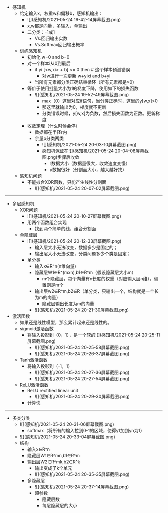* 感知机
  * 给定输入x，权重w和偏移b，感知机输出：
    * ![](感知机/2021-05-24 19-42-14屏幕截图.png)
    * x,w都是向量，多输入，单输出
    * 二分类：-1或1
      * Vs.回归输出实数
      * Vs.Softmax回归输出概率
  * 训练感知机
    * 初始化 w=0 and b=0
    * 对一个样本i从0到最后
      * if yi [<w,xi> + b] <= 0 then   # 这个样本预测错误
        * 对w进行一次更新 w+yixi and b+yi
      * 当所有元素都分类正确结束循环（所有元素都是>0）
    * 等价于使用批量大小为1的梯度下降，使用如下的损失函数
      * ![](感知机/2021-05-24 19-52-49屏幕截图.png)
        * max（0）这里对应if语句，当分类正确时，这里的y[w,x]>0
        * 那这里就输出为0，梯度就不更新
        * 分类错误时候，y[w,x]为负数，然后损失函数为正数。更新梯度
    * 收敛定理（什么时候会停）
      * 数据都在半径r内
      * 余量ρ分类两类
        * ![](感知机/2021-05-24 20-03-10屏幕截图.png)
        * 感知机保证在![](感知机/2021-05-24 20-04-08屏幕截图.png)步骤后收敛
          * r数据大小（数据量很大，收敛速度变慢）
          * ρ数据很好（分割面大小，越大越好找）
  * 感知机问题
    * 不能拟合XOR函数，只能产生线性分割面
      * ![](感知机/2021-05-24 20-07-02屏幕截图.png)

---

* 多层感知机
  * XOR问题
    * ![](感知机/2021-05-24 20-10-27屏幕截图.png)
    * 用两个函数组合实现
      * 找到两个简单的线，组合分割面
  * 单隐藏层
    * ![](感知机/2021-05-24 20-12-33屏幕截图.png)
      * 输入层大小无法改变，数据多少是固定的；
      * 输出层大小无法改变，分类问题多少个类是固定；
    * 单分类
      * 输入x∈R^n(n维向量)
      * 隐藏层W1∈R^(mxn),b1∈R^m（假设隐藏层大小m）
        * m个隐藏层，每个向量有n长度的权重（对应输入层n维），偏置则是m个
      * 输出层w2∈R^m,b2∈R（单分类，只输出一个，结构就是一个长为m的向量）
        * 隐藏层输出长度为m的向量
      * ![](感知机/2021-05-24 20-21-30屏幕截图.png)
* 激活函数
  * 如果还是线性模型，那么累计起来还是线性的。
  * sigmoid激活函数
    * 将输入投影到（0，1），是一个软的![](感知机/2021-05-24 20-25-11屏幕截图.png)
      * ![](感知机/2021-05-24 20-25-58屏幕截图.png)
      * ![](感知机/2021-05-24 20-26-37屏幕截图.png)
  * Tanh激活函数
    * 将输入投影到（-1，1）
      * ![](感知机/2021-05-24 20-27-36屏幕截图.png)
      * ![](感知机/2021-05-24 20-27-54屏幕截图.png)
  * ReLU激活函数
    * ReLU:rectified linear unit
      * ![](感知机/2021-05-24 20-29-30屏幕截图.png)
    * 计算快

---

* 多类分类
  * ![](感知机/2021-05-24 20-31-06屏幕截图.png)
    * softmax（将所有的输入拉到0-1的区域，使得y1加到yn为1）
  * ![](感知机/2021-05-24 20-33-04屏幕截图.png)
  * 结构
    * 输入x∈R^n
    * 隐藏层W1∈R^mn,b1∈R^m
    * 输出层W2∈R^mk,b2∈R^k
      * 输出变成了k个单元
      * ![](感知机/2021-05-24 20-35-35屏幕截图.png)
    * 多隐藏层
      * ![](感知机/2021-05-24 20-37-14屏幕截图.png)
      * 超参数
        * 隐藏层数
        * 每层隐藏层的大小

